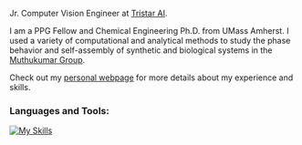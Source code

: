 Jr. Computer Vision Engineer at [Tristar AI](https://www.tristar.ai).

I am a PPG Fellow and Chemical Engineering Ph.D. from UMass Amherst. I used a variety of computational and analytical methods to study the phase behavior and self-assembly of synthetic and biological systems in the [Muthukumar Group](http://theory.pse.umass.edu).

Check out my [personal webpage](https://samuelhoover.github.io) for more details about my experience and skills.

### Languages and Tools:
[![My Skills](https://skillicons.dev/icons?i=py,rust,pytorch,sklearn,opencv,postgres,docker,latex,neovim,obsidian)](https://skillicons.dev)
